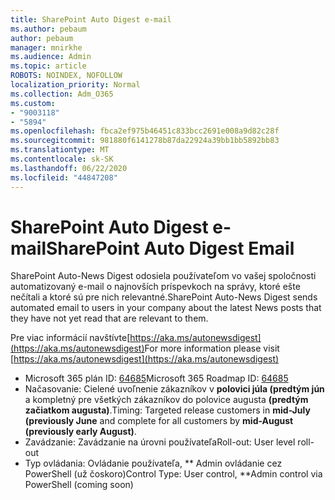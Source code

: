```yaml
---
title: SharePoint Auto Digest e-mail
ms.author: pebaum
author: pebaum
manager: mnirkhe
ms.audience: Admin
ms.topic: article
ROBOTS: NOINDEX, NOFOLLOW
localization_priority: Normal
ms.collection: Adm_O365
ms.custom:
- "9003118"
- "5894"
ms.openlocfilehash: fbca2ef975b46451c833bcc2691e008a9d82c28f
ms.sourcegitcommit: 981880f6141278b87da22924a39bb1bb5892bb83
ms.translationtype: MT
ms.contentlocale: sk-SK
ms.lasthandoff: 06/22/2020
ms.locfileid: "44847208"
---
```

# <a name="sharepoint-auto-digest-email"></a><span data-ttu-id="47046-102">SharePoint Auto Digest e-mail</span><span class="sxs-lookup"><span data-stu-id="47046-102">SharePoint Auto Digest Email</span></span>

<span data-ttu-id="47046-103">SharePoint Auto-News Digest odosiela používateľom vo vašej spoločnosti automatizovaný e-mail o najnovších príspevkoch na správy, ktoré ešte nečítali a ktoré sú pre nich relevantné.</span><span class="sxs-lookup"><span data-stu-id="47046-103">SharePoint Auto-News Digest sends automated email to users in your company about the latest News posts that they have not yet read that are relevant to them.</span></span>

<span data-ttu-id="47046-104">Pre viac informácií navštívte[https://aka.ms/autonewsdigest](https://aka.ms/autonewsdigest)</span><span class="sxs-lookup"><span data-stu-id="47046-104">For more information please visit [https://aka.ms/autonewsdigest](https://aka.ms/autonewsdigest)</span></span>

- <span data-ttu-id="47046-105">Microsoft 365 plán ID: [64685](https://www.microsoft.com/microsoft-365/roadmap?filters=&featureid=64685)</span><span class="sxs-lookup"><span data-stu-id="47046-105">Microsoft 365 Roadmap ID:  [64685](https://www.microsoft.com/microsoft-365/roadmap?filters=&featureid=64685)</span></span>
- <span data-ttu-id="47046-106">Načasovanie: Cielené uvoľnenie zákazníkov v **polovici júla (predtým jún** a kompletný pre všetkých zákazníkov do polovice augusta **(predtým začiatkom augusta)**.</span><span class="sxs-lookup"><span data-stu-id="47046-106">Timing: Targeted release customers in  **mid-July (previously June**  and complete for all customers by  **mid-August (previously early August)**.</span></span>
- <span data-ttu-id="47046-107">Zavádzanie: Zavádzanie na úrovni používateľa</span><span class="sxs-lookup"><span data-stu-id="47046-107">Roll-out: User level roll-out</span></span>
- <span data-ttu-id="47046-108">Typ ovládania: Ovládanie používateľa, \*\* Admin ovládanie cez PowerShell (už čoskoro)</span><span class="sxs-lookup"><span data-stu-id="47046-108">Control Type: User control,  \*\*Admin control via PowerShell (coming soon)</span></span>
